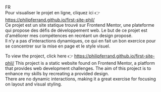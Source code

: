 FR <br>
Pour visualiser le projet en ligne, cliquez ici 👉 https://philipferrand.github.io/first-site-phil/ <br>
Ce projet est un site statique trouvé sur Frontend Mentor, une plateforme qui propose des défis de développement web. Le but de ce projet est d'améliorer mes compétences en recréant un design proposé. <br>
Il n’y a pas d’interactions dynamiques, ce qui en fait un bon exercice pour se concentrer sur la mise en page et le style visuel.

To view the project, click here 👉 https://philipferrand.github.io/first-site-phil/
This project is a static website found on Frontend Mentor, a platform that provides web development challenges. The aim of this project is to enhance my skills by recreating a provided design. <br>
There are no dynamic interactions, making it a great exercise for focusing on layout and visual styling.
